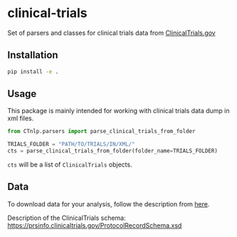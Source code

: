 # clinical-trials

Set of parsers and classes for clinical trials data from [ClinicalTrials.gov](https://clinicaltrials.gov)

## Installation

```bash
pip install -e .  
```

## Usage

This package is mainly intended for working with clinical trials data dump in xml files.

```python
from CTnlp.parsers import parse_clinical_trials_from_folder

TRIALS_FOLDER = "PATH/TO/TRIALS/IN/XML/"
cts = parse_clinical_trials_from_folder(folder_name=TRIALS_FOLDER)
```

`cts` will be a list of `ClinicalTrials` objects.

## Data

To download data for your analysis, follow the description from [here](https://clinicaltrials.gov/ct2/resources/download#DownloadAllData).

Description of the ClinicalTrials schema: <https://prsinfo.clinicaltrials.gov/ProtocolRecordSchema.xsd>
